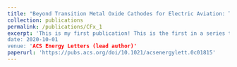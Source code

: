 ```yaml
---
title: "Beyond Transition Metal Oxide Cathodes for Electric Aviation: The Case of Rechargeable CFx"
collection: publications
permalink: /publications/CFx_1
excerpt: 'This is my first publication! This is the first in a series to analyze the discharge mechanism of the Li-CFx battery. I used density functional theory (DFT) calculations to show that an intermediate product forms during discharge, and propose a plausible crystal structure for the same.
date: 2020-10-01
venue: 'ACS Energy Letters (lead author)'
paperurl: 'https://pubs.acs.org/doi/10.1021/acsenergylett.0c01815'
---
```


